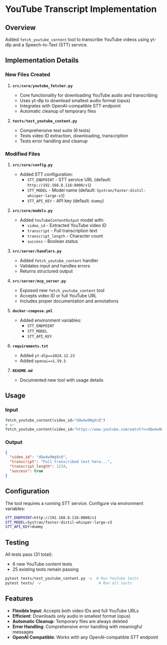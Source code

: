 # YouTube Transcript Implementation

## Overview
Added `fetch_youtube_content` tool to transcribe YouTube videos using yt-dlp and a Speech-to-Text (STT) service.

## Implementation Details

### New Files Created
1. **`src/core/youtube_fetcher.py`**
   - Core functionality for downloading YouTube audio and transcribing
   - Uses yt-dlp to download smallest audio format (opus)
   - Integrates with OpenAI-compatible STT endpoint
   - Automatic cleanup of temporary files

2. **`tests/test_youtube_content.py`**
   - Comprehensive test suite (6 tests)
   - Tests video ID extraction, downloading, transcription
   - Tests error handling and cleanup

### Modified Files

1. **`src/core/config.py`**
   - Added STT configuration:
     - `STT_ENDPOINT` - STT service URL (default: `http://192.168.8.116:8000/v1`)
     - `STT_MODEL` - Model name (default: `Systran/faster-distil-whisper-large-v3`)
     - `STT_API_KEY` - API key (default: `dummy`)

2. **`src/core/models.py`**
   - Added `YouTubeContentOutput` model with:
     - `video_id` - Extracted YouTube video ID
     - `transcript` - Full transcription text
     - `transcript_length` - Character count
     - `success` - Boolean status

3. **`src/server/handlers.py`**
   - Added `fetch_youtube_content` handler
   - Validates input and handles errors
   - Returns structured output

4. **`src/server/mcp_server.py`**
   - Exposed new `fetch_youtube_content` tool
   - Accepts video ID or full YouTube URL
   - Includes proper documentation and annotations

5. **`docker-compose.yml`**
   - Added environment variables:
     - `STT_ENDPOINT`
     - `STT_MODEL`
     - `STT_API_KEY`

6. **`requirements.txt`**
   - Added `yt-dlp==2024.12.23`
   - Added `openai==1.59.5`

7. **`README.md`**
   - Documented new tool with usage details

## Usage

### Input
```python
fetch_youtube_content(video_id="dQw4w9WgXcQ")
# or
fetch_youtube_content(video_id="https://www.youtube.com/watch?v=dQw4w9WgXcQ")
```

### Output
```json
{
  "video_id": "dQw4w9WgXcQ",
  "transcript": "Full transcribed text here...",
  "transcript_length": 1234,
  "success": true
}
```

## Configuration

The tool requires a running STT service. Configure via environment variables:

```bash
STT_ENDPOINT=http://192.168.8.116:8000/v1
STT_MODEL=Systran/faster-distil-whisper-large-v3
STT_API_KEY=dummy
```

## Testing

All tests pass (31 total):
- 6 new YouTube content tests
- 25 existing tests remain passing

```bash
pytest tests/test_youtube_content.py -v  # Run YouTube tests
pytest tests/ -v                          # Run all tests
```

## Features

- **Flexible Input**: Accepts both video IDs and full YouTube URLs
- **Efficient**: Downloads only audio in smallest format (opus)
- **Automatic Cleanup**: Temporary files are always deleted
- **Error Handling**: Comprehensive error handling with meaningful messages
- **OpenAI Compatible**: Works with any OpenAI-compatible STT endpoint
